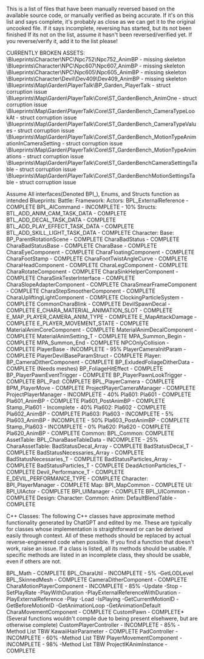 This is a list of files that have been manually reversed based on the available source code, or manually verified as being accurate.
If it's on this list and says complete, it's probably as close as we can get it to the original uncooked file.
If it says incomplete, reversing has started, but its not been finished
If its not on the list, assume it hasn't been reversed/verified yet. If you reverse/verify it, add it to the list please!

CURRENTLY BROKEN ASSETS:
\Blueprints\Character\NPC\Npc752\Npc752_AnimBP - missing skeleton
\Blueprints\Character\NPC\Npc607\Npc607_AnimBP - missing skeleton
\Blueprints\Character\NPC\Npc605\Npc605_AnimBP - missing skeleton
\Blueprints\Character\Devil\Dev409\Dev409_AnimBP - missing skeleton
\Blueprints\Map\Garden\PlayerTalk\BP_Garden_PlayerTalk - struct corruption issue
\Blueprints\Map\Garden\PlayerTalk\Core\ST_GardenBench_AnimOne - struct corruption issue
\Blueprints\Map\Garden\PlayerTalk\Core\ST_GardenBench_CameraTypeLookAt - struct corruption issue
\Blueprints\Map\Garden\PlayerTalk\Core\ST_GardenBench_CameraTypeValues - struct corruption issue
\Blueprints\Map\Garden\PlayerTalk\Core\ST_GardenBench_MotionTypeAnimationInCameraSetting - struct corruption issue
\Blueprints\Map\Garden\PlayerTalk\Core\ST_GardenBench_MotionTypeAnimations - struct corruption issue
\Blueprints\Map\Garden\PlayerTalk\Core\ST_GardenBenchCameraSettingsTable - struct corruption issue
\Blueprints\Map\Garden\PlayerTalk\Core\ST_GardenBenchMotionSettingsTable - struct corruption issue

Assume All interfaces(Denoted BPI_), Enums, and Structs function as intended
Blueprints:
	Battle:
		Framework:
			Actors:
				BPL_ExternalReference - COMPLETE
				BPL_AICommand - INCOMPLETE - 10%
			Structs:
				BTL_ADD_ANIM_CAM_TASK_DATA - COMPLETE
				BTL_ADD_DECAL_TASK_DATA - COMPLETE
				BTL_ADD_PLAY_EFFECT_TASK_DATA - COMPLETE
				BTL_ADD_SKILL_LIGHT_TASK_DATA - COMPLETE
	Character:
		Base:
			BP_ParentRotationScene - COMPLETE
			CharaBadStatus - COMPLETE
			CharaBadStatusBase - COMPLETE
			CharaBase - COMPLETE
			CharaEyeComponent - COMPLETE
			CharaFloatingComponent - COMPLETE
			CharaFootStamp - COMPLETE
			CharaFootTwistAngleCurve - COMPLETE
			CharaHeadComponent - COMPLETE
			CharaLegComponent - COMPLETE
			CharaRotateComponent - COMPLETE
			CharaSinkHelperComponent - COMPLETE
			CharaSinkTesterInterface - COMPLETE
			CharaSlopeAdapterComponent - COMPLETE
			CharaSmearFrameComponent - COMPLETE
			CharaStepSmootherComponent - COMPLETE
			CharaUpliftingLightComponent - COMPLETE
			ClockingParticleSystem - COMPLETE
			CommonCharaBlink - COMPLETE
			DevilSpawnDecal - COMPLETE
			E_CHARA_MATERIAL_ANIMATION_SLOT - COMPLETE
			E_MAP_PLAYER_CAMERA_ANIM_TYPE - COMPLETE
			E_MapAttackDamage - COMPLETE
			E_PLAYER_MOVEMENT_STATE - COMPLETE
			MaterialAnimCoreComponent - COMPLETE
			MaterialAnimDecalComponent - COMPLETE
			MaterialAnimSetting_T - COMPLETE
			MPA_Summon_Begin - COMPLETE
			MPA_Summon_End - COMPLETE
			NPCOnlyCollision - COMPLETE
			PlayerBase - INCOMPLETE - 95%
			PlayerCameraInitParam - COMPLETE
			PlayerDevilBaseParamStruct - COMPLETE
		Player:
			BP_CameraDitherComponent - COMPLETE
			BP_ExludedFoliageDitherData -  COMPLETE (Needs meshes)
			BP_FoliageHitEffect - COMPLETE
			BP_PlayerPawnEventTrigger - COMPLETE
			BP_PlayerPawnLookTrigger - COMPLETE
			BPL_Pad: COMPLETE
			BPL_PlayerCamera - COMPLETE
			BPM_PlayerMove - COMPLETE
			ProjectPlayerCameraManager - COMPLETE
			ProjectPlayerManager - INCOMPLETE - 40%
			Pla601:
				Pla601 - COMPLETE
				Pla601_AnimBP - COMPLETE
				Pla601_PostAnimBP - COMPLETE
			    Stamp_Pla601 - Incomplete - 40%
			Pla602:
				Pla602 - COMPLETE
				Pla602_AnimBP - COMPLETE
			Pla603:
				Pla603 - INCOMPLETE - 5%
				Pla603_AnimBP - INCOMPLETE - 50%
				Pla603_PostAnimBP - COMPLETE
				Stamp_Pla603 - INCOMPLETE - 0%
			Pla620:
				Pla620 - COMPLETE
				Pla620_AnimBP - COMPLETE
	Common:
		BPL_Common: COMPLETE
		AssetTable:
			BPL_CharaBaseTableData - INCOMPLETE - 25%
			CharaAssetTable:
				BadStatusDecal_Array - COMPLETE
				BadStatusDecal_T - COMPLETE
				BadStatusNecessaries_Array - COMPLETE
				BadStatusNecessaries_T - COMPLETE
				BadStatusParticles_Array - COMPLETE
				BadStatusParticles_T - COMPLETE
				DeadActionParticles_T - COMPLETE
				Devil_Performance_T - COMPLETE
				E_DEVIL_PERFORMANCE_TYPE - COMPLETE
		Character:
			BPI_PlayerManager - COMPLETE
	Map:
		BPI_MapCommon - COMPLETE
	UI:
		BPI_UIActor - COMPLETE
		BPI_UIManager - COMPLETE
		BPL_UICommon - COMPLETE
Design:
	Character:
		Common:
			Anim:
				DefaultBlendTable - COMPLETE


C++ Classes:
The following C++ classes have approximate method functionality generated by ChatGPT and edited by me.  These are typically for classes whose implementation is straightforward or can be derived easily through context.
All of these methods should be replaced by actual reverse-engineered code when possible. If you find a function that doesn't work, raise an issue.
If a class is listed, all its methods should be usable. If specific methods are listed in an incomplete class, they should be usable, even if others are not.

BPL_Math - COMPLETE
BPL_CharaUtil - INCOMPLETE - 5%
 -GetLODLevel
BPL_SkinnedMesh - COMPLETE
CameraDitherComponent - COMPLETE
CharaMotionPlayerComponent - INCOMPLETE - 85%
 -Update
 -Stop
 -SetPlayRate
 -PlayWithDuration
 -PlayExternalReferenceWithDuration
 -PlayExternalReference
 -Play
 -Load
 -IsPlaying
 -GetCurrentMotionID
 -GetBeforeMotionID
 -GetAnimationLoop
 -GetAnimationDefault
CharaMovementComponent - COMPLETE
CustomPawn - COMPLETE* (Several functions wouldn't compile due to being present elsehwere, but are otherwise complete)
CustomPlayerController - INCOMPLETE - 85%
 -Method List TBW
KawaiiHairParameter - COMPLETE
PadController - INCOMPLETE - 60%
-Method List TBW
PlayerMovementComponent - INCOMPLETE - 98%
 -Method List TBW
ProjectIKAnimInstance - COMPLETE